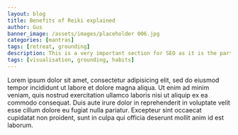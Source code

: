 ```yaml
---
layout: blog
title: Benefits of Reiki explained
author: Gus
banner_image: /assets/images/placeholder 006.jpg
categories: [mantras]
tags: [retreat, grounding]
description: This is a very important section for SEO as it is the part where the Google search crawlers scan when indexing pages; make it descriptive of the page content thinking it's the first thing people will read when searching online
tags: [visualisation, grounding, habits]
---
```

Lorem ipsum dolor sit amet, consectetur adipisicing elit, sed do eiusmod tempor incididunt ut labore et dolore magna aliqua. Ut enim ad minim veniam, quis nostrud exercitation ullamco laboris nisi ut aliquip ex ea commodo consequat. Duis aute irure dolor in reprehenderit in voluptate velit esse cillum dolore eu fugiat nulla pariatur. Excepteur sint occaecat cupidatat non proident, sunt in culpa qui officia deserunt mollit anim id est laborum.

